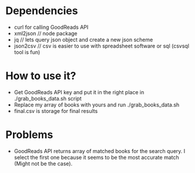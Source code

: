 # Dependencies
- curl for calling GoodReads API
- xml2json // node package
- jq // lets query json object and create a new json scheme
- json2csv // csv is easier to use with spreadsheet software or sql (csvsql tool is fun)

# How to use it?
- Get GoodReads API key and put it in the right place in ./grab_books_data.sh script
- Replace my array of books with yours and run ./grab_books_data.sh
- final.csv is storage for final results

# Problems
- GoodReads API returns array of matched books for the search query. I select the first one because it seems to be the most accurate match (Might not be the case).
